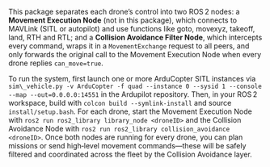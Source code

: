 This package separates each drone’s control into two ROS 2 nodes: a **Movement Execution Node** (not in this package), which connects to MAVLink (SITL or autopilot) and use functions like goto, movexyz, takeoff, land, RTH and RTL; and a **Collision Avoidance Filter Node**, which intercepts every command, wraps it in a `MovementExchange` request to all peers, and only forwards the original call to the Movement Execution Node when every drone replies `can_move=true`.

To run the system, first launch one or more ArduCopter SITL instances via `sim\_vehicle.py -v ArduCopter -f quad --instance 0 --sysid 1 --console --map --out=0.0.0.0:14551` in the Ardupilot repository. Then, in your ROS 2 workspace, build with `colcon build --symlink-install` and source `install/setup.bash`. For each drone, start the Movement Execution Node with `ros2 run ros2_library library_node <droneID>` and the Collision Avoidance Node with `ros2 run ros2_library collision_avoidance <droneID>`. Once both nodes are running for every drone, you can plan missions or send high‑level movement commands—these will be safely filtered and coordinated across the fleet by the Collision Avoidance layer.
